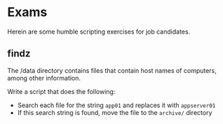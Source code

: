 # Exams

Herein are some humble scripting exercises for job candidates.

## findz

The /data directory contains files that contain host names of computers, among other information.

Write a script that does the following:
- Search each file for the string `app01` and replaces it with `appserver01`
- If this search string is found, move the file to the `archive/` directory
